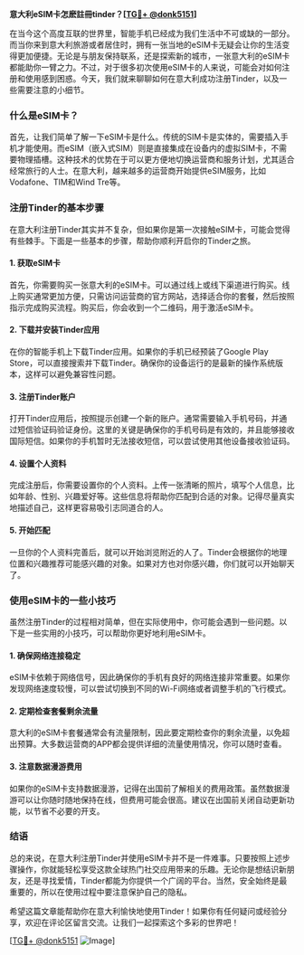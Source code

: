 **意大利eSIM卡怎麽註冊tinder？[[TG💪+ @donk5151](https://t.me/s/donk5151)]**

在当今这个高度互联的世界里，智能手机已经成为我们生活中不可或缺的一部分。而当你来到意大利旅游或者居住时，拥有一张当地的eSIM卡无疑会让你的生活变得更加便捷。无论是与朋友保持联系，还是探索新的城市，一张意大利的eSIM卡都能助你一臂之力。不过，对于很多初次使用eSIM卡的人来说，可能会对如何注册和使用感到困惑。今天，我们就来聊聊如何在意大利成功注册Tinder，以及一些需要注意的小细节。

### 什么是eSIM卡？

首先，让我们简单了解一下eSIM卡是什么。传统的SIM卡是实体的，需要插入手机才能使用。而eSIM（嵌入式SIM）则是直接集成在设备内的虚拟SIM卡，不需要物理插槽。这种技术的优势在于可以更方便地切换运营商和服务计划，尤其适合经常旅行的人士。在意大利，越来越多的运营商开始提供eSIM服务，比如Vodafone、TIM和Wind Tre等。

### 注册Tinder的基本步骤

在意大利注册Tinder其实并不复杂，但如果你是第一次接触eSIM卡，可能会觉得有些棘手。下面是一些基本的步骤，帮助你顺利开启你的Tinder之旅。

#### 1. 获取eSIM卡

首先，你需要购买一张意大利的eSIM卡。可以通过线上或线下渠道进行购买。线上购买通常更加方便，只需访问运营商的官方网站，选择适合你的套餐，然后按照指示完成购买流程。购买后，你会收到一个二维码，用于激活eSIM卡。

#### 2. 下载并安装Tinder应用

在你的智能手机上下载Tinder应用。如果你的手机已经预装了Google Play Store，可以直接搜索并下载Tinder。确保你的设备运行的是最新的操作系统版本，这样可以避免兼容性问题。

#### 3. 注册Tinder账户

打开Tinder应用后，按照提示创建一个新的账户。通常需要输入手机号码，并通过短信验证码验证身份。这里的关键是确保你的手机号码是有效的，并且能够接收国际短信。如果你的手机暂时无法接收短信，可以尝试使用其他设备接收验证码。

#### 4. 设置个人资料

完成注册后，你需要设置你的个人资料。上传一张清晰的照片，填写个人信息，比如年龄、性别、兴趣爱好等。这些信息将帮助你匹配到合适的对象。记得尽量真实地描述自己，这样更容易吸引志同道合的人。

#### 5. 开始匹配

一旦你的个人资料完善后，就可以开始浏览附近的人了。Tinder会根据你的地理位置和兴趣推荐可能感兴趣的对象。如果对方也对你感兴趣，你们就可以开始聊天了。

### 使用eSIM卡的一些小技巧

虽然注册Tinder的过程相对简单，但在实际使用中，你可能会遇到一些问题。以下是一些实用的小技巧，可以帮助你更好地利用eSIM卡。

#### 1. 确保网络连接稳定

eSIM卡依赖于网络信号，因此确保你的手机有良好的网络连接非常重要。如果你发现网络速度较慢，可以尝试切换到不同的Wi-Fi网络或者调整手机的飞行模式。

#### 2. 定期检查套餐剩余流量

意大利的eSIM卡套餐通常会有流量限制，因此要定期检查你的剩余流量，以免超出预算。大多数运营商的APP都会提供详细的流量使用情况，你可以随时查看。

#### 3. 注意数据漫游费用

如果你的eSIM卡支持数据漫游，记得在出国前了解相关的费用政策。虽然数据漫游可以让你随时随地保持在线，但费用可能会很高。建议在出国前关闭自动更新功能，以节省不必要的开支。

### 结语

总的来说，在意大利注册Tinder并使用eSIM卡并不是一件难事。只要按照上述步骤操作，你就能轻松享受这款全球热门社交应用带来的乐趣。无论你是想结识新朋友，还是寻找爱情，Tinder都能为你提供一个广阔的平台。当然，安全始终是最重要的，所以在使用过程中要注意保护自己的隐私。

希望这篇文章能帮助你在意大利愉快地使用Tinder！如果你有任何疑问或经验分享，欢迎在评论区留言交流。让我们一起探索这个多彩的世界吧！

[[TG💪+ @donk5151](https://t.me/s/donk5151) ![Image](https://i.postimg.cc/rwNCRYN7/Snipaste-2025-04-30-17-27-05.png)]